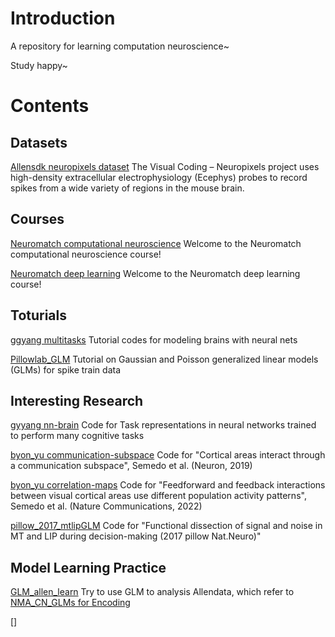 # Introduction

A repository for learning computation neuroscience~

Study happy~


# Contents

## Datasets
[Allensdk neuropixels dataset](https://allensdk.readthedocs.io/en/latest/visual_coding_neuropixels.html)  The Visual Coding – Neuropixels project uses high-density extracellular electrophysiology (Ecephys) probes to record spikes from a wide variety of regions in the mouse brain. 

## Courses
[Neuromatch computational neuroscience](https://compneuro.neuromatch.io/tutorials/intro.html)  Welcome to the Neuromatch computational neuroscience course!

[Neuromatch deep learning](https://deeplearning.neuromatch.io/tutorials/intro.html)  Welcome to the Neuromatch deep learning course!


## Toturials
[ggyang multitasks](https://github.com/gyyang/multitask) Tutorial codes for modeling brains with neural nets

[Pillowlab_GLM](https://github.com/pillowlab/GLMspiketraintutorial_python) Tutorial on Gaussian and Poisson generalized linear models (GLMs) for spike train data


## Interesting Research
[gyyang nn-brain](https://github.com/gyyang/nn-brain)  Code for Task representations in neural networks trained to perform many cognitive tasks

[byon_yu communication-subspace](https://github.com/joao-semedo/communication-subspace)  Code for "Cortical areas interact through a communication subspace", Semedo et al. (Neuron, 2019) 

[byon_yu correlation-maps](https://github.com/joao-semedo/canonical-correlation-maps)  Code for "Feedforward and feedback interactions between visual cortical areas use different population activity patterns", Semedo et al. (Nature Communications, 2022) 

[pillow_2017_mtlipGLM](https://github.com/jcbyts/mtlipglm)  Code for "Functional dissection of signal and noise in MT and
LIP during decision-making (2017 pillow  Nat.Neuro)"

## Model Learning Practice
[GLM_allen_learn](https://github.com/Jp-17/Coding_learning/blob/main/Model_learning/GLM_allen_learn.ipynb)  Try to use GLM to analysis Allendata, which refer to [NMA_CN_GLMs for Encoding](https://compneuro.neuromatch.io/tutorials/W1D4_GeneralizedLinearModels/student/W1D4_Tutorial1.html)

[]
 